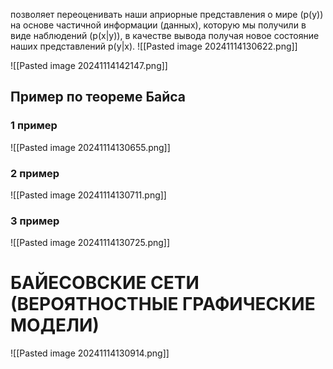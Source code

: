 позволяет переоценивать наши априорные представления о мире (p(y)) на основе частичной информации (данных), которую мы получили в виде наблюдений (p(x|y)), в качестве вывода получая новое состояние наших представлений p(y|x).
![[Pasted image 20241114130622.png]]


![[Pasted image 20241114142147.png]]

## Пример по теореме Байса

### 1 пример

![[Pasted image 20241114130655.png]]

### 2 пример

![[Pasted image 20241114130711.png]]

### 3 пример

![[Pasted image 20241114130725.png]]

# БАЙЕСОВСКИЕ СЕТИ (ВЕРОЯТНОСТНЫЕ ГРАФИЧЕСКИЕ МОДЕЛИ)

![[Pasted image 20241114130914.png]]